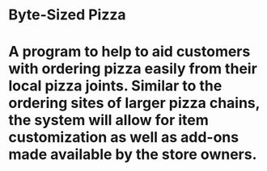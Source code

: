 # Byte-Sized Pizza

<h1>A program to help to aid customers with ordering pizza easily from their local pizza joints. Similar to the ordering sites of larger pizza chains, the system will allow for item customization as well as add-ons made available by the store owners.
</h1>
